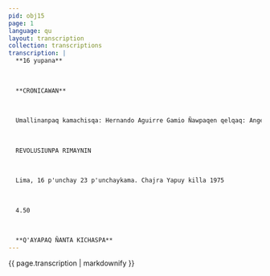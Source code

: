 ```yaml
---
pid: obj15
page: 1
language: qu
layout: transcription
collection: transcriptions
transcription: |
  **16 yupana**
  
  
  
  **CRONICAWAN**
  
  
  
  Umallinanpaq kamachisqa: Hernando Aguirre Gamio Ñawpaqen qelqaq: Angel Avendaño -Mit'alipi llank'ana "LA CRONICA" Umalliq, qelqana wasiAndahuaylas k'illupi 1472 Lima llaqtapi Tiyanan: Paseo de le República 291 yupanayuq, liaqon ñiqe patapi. Telk: 28346 Editorial Viru S.A., ruwasqan
  
  
  
  REVOLUSIUNPA RIMAYNIN
  
  
  
  Lima, 16 p'unchay 23 p'unchaykama. Chajra Yapuy killa 1975
  
  
  
  4.50
  
  
  
  **Q'AYAPAQ ÑANTA KICHASPA**
---
```


{{ page.transcription | markdownify }}
